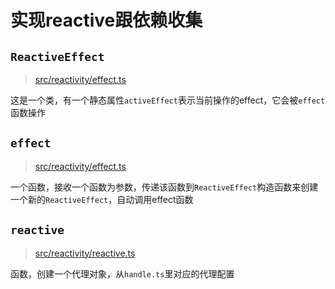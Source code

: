 # 实现reactive跟依赖收集

## `ReactiveEffect`
> [src/reactivity/effect.ts](../src/reactivity/effect.ts)   

这是一个类，有一个静态属性`activeEffect`表示当前操作的effect，它会被`effect`函数操作

## `effect`
> [src/reactivity/effect.ts](../src/reactivity/effect.ts)

一个函数，接收一个函数为参数，传递该函数到`ReactiveEffect`构造函数来创建一个新的`ReactiveEffect`，自动调用effect函数

## `reactive`
> [src/reactivity/reactive.ts](..src/reactivity/reactive.ts)

函数，创建一个代理对象，从`handle.ts`里对应的代理配置